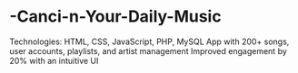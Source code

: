# -Canci-n-Your-Daily-Music
 Technologies: HTML, CSS, JavaScript, PHP, MySQL  App with 200+ songs, user accounts, playlists, and artist management  Improved engagement by 20% with an intuitive UI
